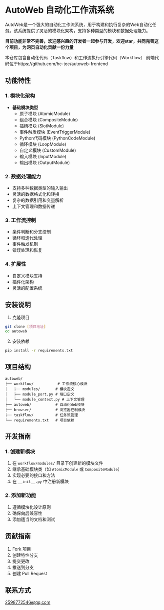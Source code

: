 # AutoWeb 自动化工作流系统

AutoWeb是一个强大的自动化工作流系统，用于构建和执行复杂的Web自动化任务。该系统提供了灵活的模块化架构，支持多种类型的模块和数据处理能力。

**目前功能非常不完善，欢迎感兴趣的开发者一起参与开发，欢迎star，共同完善这个项目，为网页自动化贡献一份力量**

本仓库包含自动化代码（Taskflow）和工作流执行引擎代码（Workflow）
前端代码位于https://github.com/hc-tec/autoweb-frontend

## 功能特性

### 1. 模块化架构
- **基础模块类型**
  - 原子模块 (AtomicModule)
  - 组合模块 (CompositeModule)
  - 插槽模块 (SlotModule)
  - 事件触发模块 (EventTriggerModule)
  - Python代码模块 (PythonCodeModule)
  - 循环模块 (LoopModule)
  - 自定义模块 (CustomModule)
  - 输入模块 (InputModule)
  - 输出模块 (OutputModule)

### 2. 数据处理能力
- 支持多种数据类型的输入输出
- 灵活的数据格式化和转换
- 复杂的数据引用和变量解析
- 上下文管理和数据传递

### 3. 工作流控制
- 条件判断和分支控制
- 循环和迭代处理
- 事件触发机制
- 错误处理和恢复

### 4. 扩展性
- 自定义模块支持
- 插件化架构
- 灵活的配置系统

## 安装说明

1. 克隆项目
```bash
git clone [项目地址]
cd autoweb
```

2. 安装依赖
```bash
pip install -r requirements.txt
```


## 项目结构

```
autoweb/
├── workflow/           # 工作流核心模块
│   ├── modules/       # 模块定义
│   ├── module_port.py # 端口定义
│   └── module_context.py # 上下文管理
├── autoweb/           # 自动化Web模块
├── browser/           # 浏览器控制模块
├── taskflow/          # 任务流管理
└── requirements.txt   # 项目依赖
```

## 开发指南

### 1. 创建新模块
1. 在 `workflow/modules/` 目录下创建新的模块文件
2. 继承基础模块类（如 `AtomicModule` 或 `CompositeModule`）
3. 实现必要的接口和方法
4. 在 `__init__.py` 中注册新模块

### 2. 添加新功能
1. 遵循模块化设计原则
2. 确保向后兼容性
3. 添加适当的文档和测试

## 贡献指南

1. Fork 项目
2. 创建特性分支
3. 提交更改
4. 推送到分支
5. 创建 Pull Request

## 联系方式

2598772546@qq.com